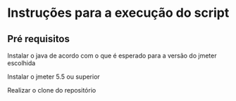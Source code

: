 # Instruções para a execução do script

## Pré requisitos

Instalar o java de acordo com o que é esperado para a versão do jmeter escolhida

Instalar o jmeter 5.5 ou superior

Realizar o clone do repositório
